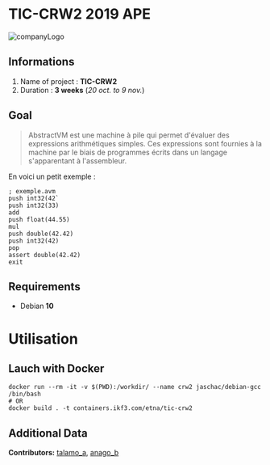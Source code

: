 # TIC-CRW2 2019 APE
![companyLogo](https://newsroom.ionis-group.com/wp-content/uploads/2018/12/etna-logo-1-noir.png)

## Informations
 1. Name of project : **TIC-CRW2**
 2. Duration : **3 weeks** (*20 oct. to 9 nov.*)

## Goal
> AbstractVM est une machine à pile qui permet d'évaluer des expressions arithmétiques simples. Ces expressions sont fournies à la machine par le biais de programmes écrits dans un langage s'apparentant à l'assembleur.

En voici un petit exemple :
```
; exemple.avm
push int32(42`
push int32(33)
add
push float(44.55)
mul
push double(42.42)
push int32(42)
pop
assert double(42.42)
exit
```

## Requirements
- Debian **10**

# Utilisation

## Lauch with Docker
```
docker run --rm -it -v $(PWD):/workdir/ --name crw2 jaschac/debian-gcc /bin/bash
# OR
docker build . -t containers.ikf3.com/etna/tic-crw2
```

## Additional Data
**Contributors:**
[talamo_a](www.ikf3.com), [anago_b](www.anago.me)

